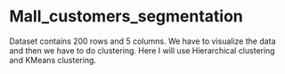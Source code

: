 # Mall_customers_segmentation
Dataset contains 200 rows and 5 columns. We have to visualize the data and then we have to do clustering. Here I will use Hierarchical clustering and KMeans clustering.

